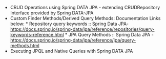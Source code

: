   - CRUD Operations using Spring DATA JPA - extending CRUDRepository Interface provided by Spring DATA-JPA
  - Custom Finder Methods/Derived Query Methods: Documentation Links below:
        * Repository query keywords :: Spring Data JPA- https://docs.spring.io/spring-data/jpa/reference/repositories/query-keywords-reference.html
        * JPA Query Methods :: Spring Data JPA -https://docs.spring.io/spring-data/jpa/reference/jpa/query-methods.html
  - Executing JPQL and Native Queries with Spring DATA JPA
